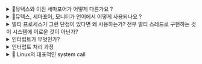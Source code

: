 <details>
<summary>🚧뮤텍스와 이진 세마포어가 어떻게 다른가요 ?</summary>
<div markdown="1">

</div>
</details>

<details>
<summary>🚧뮤텍스, 세마포어, 모니터가 언어에서 어떻게 사용되나요 ?</summary>
<div markdown="1">

- ex) 코틀린에서 뮤텍스를 어떻게 구현되어있는지, 사용할 수 있는지 ?

</div>
</details>

<details>
<summary>멀티 프로세스가 그런 단점이 있다면 왜 사용하는가? 전부 멀티 스레드로 구현하는 것이 시스템에 이로운 것이 아닌가? </summary>
<div markdown="1">

- 여러개의 프로세스를 쓰는게 CPU 자원을 효율적으로 사용할 수 있다. (CPU를 놀지 않게 한다.)
  - 한 프로세스에서 시스템 콜이 발생했을 때, IO 작업이 진행되는 동안 더이상 CPU를 가지고 다른 작업을 수행할 일이 없는 경우에 다른 프로세스가 CPU를 사용할 수 있도록 하는 것이 효율적이다.
CPU가 놀지 않도록 만들고, 사용자에게 빠르게 일처리를 제공해주기 위한 것이다.
- 안정성, 보안성 측면에서, 멀티 스레드 방식보다 더 우수하다.  

</div>
</details>

<details>
<summary>인터럽트가 무엇인가? </summary>
<div markdown="1">

- 프로그램 실행하는 중 system call, IO 작업과 같은 이벤트 발생 시
    → 현재 실행중인 작업 중단
    → 발생한 이벤트 처리
    → 실행중이던 작업으로 복귀하는 것

- 넓은 의미의 Interrupt
    1. Interrupt (하드웨어 인터럽트)
        - 하드웨어가 발생시킨 인터럽트
        - ex) 타이머 인터럽트, IO 컨트롤러 인터럽트
    2. Trap (소프트웨어 인터럽트)
        - = 사용자 프로그램이 발생시킨 인터럽트
        - 발생하는 경우
        1. Exception = 프로그램이 오류 일으킨 경우
        (0으로 나누는 경우, 명령어를 잘못 사용한 경우, 오버플로우)
        1. System Call = 프로그램이 운영체제에게 서비스 요청to 커널 함수를 호출하는 경우
        (소프트웨어 실행 중에 다른 프로세스를 실행시키면 시분할 처리를 위해 자원 할당 동작이 수행된다.)

</div>
</details>

<details>
<summary>인터럽트 처리 과정 </summary>
<div markdown="1">

1. 인터럽트 발생
2. 현재 CPU의 레지스터 셋, program counter를 PCB에 저장 후 cpu 제어권 인터럽트 처리 루틴에 넘어감
- 저장하는 이유: 인터럽트 처리 후에 진행하던 작업을 재개하기 위해서

</div>
</details>

<details>
<summary> 🚧 Linux의 대표적인 system call </summary>
<div markdown="1">

## Linux의 대표적인 시스템 콜

fork(), exec(), wait(): 프로세스 생성 및 제어와 관련된 시스템 콜

fork(), exe(): 프로세스 생성 관련

wait(): 해당 프로세스가 생성한 자식 프로세스가 끝날 때까지 기다리는 명령어

### **Fork**

> 새로운 Process를 생성할 때 사용
> 

현재 프로세스를 그대로 복사하여 생성

자식 프로세스와의 실행을 이후에 구분하는 방법: fork() 반환 값

부모 프로세스 fork 반환값: 자식 프로세스의 PID

child 프로세스의 fork 반환 값: 0

실패시 : 음수 

## exec

자식 프로세스를 부모 프로세스와 다른 프로그램으로 만들고 싶을 때 사용

프로세스의 주소공간 중 code 영역에 새로운 프로그램의 코드를 가져와서 덮어씌운다.

씌운 이후, 데이터 영억, 힙 영역, 다른 메모리 영역이 초기화 됨

새로운 코드가 실행된다. = exec() 이후의 코드 부분은 실행되지 않는다.


## Wait

자식 프로세스가 모두 종료될때까지 대기하도록 한다.

</div>
</details>